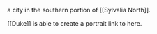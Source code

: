 a city in the southern portion of [[Sylvalia North]].

[[Duke]] is able to create a portrait link to here.
